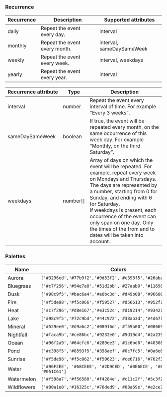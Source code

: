 ### Recurrence

| **Recurrence** | **Description**               | **Supported attributes**  |
| -------------- | ----------------------------- | ------------------------- |
| daily          | Repeat the event every day.   | interval                  |
| monthly        | Repeat the event every month. | interval, sameDaySameWeek |
| weekly         | Repeat the event every week.  | interval, weekdays        |
| yearly         | Repeat the event every year.  | interval                  |

| **Recurrence&nbsp;attribute** | **Type** | **Description**                                                                                                                                                                                                                                                                                                                                                          |
| ----------------------------- | -------- | ------------------------------------------------------------------------------------------------------------------------------------------------------------------------------------------------------------------------------------------------------------------------------------------------------------------------------------------------------------------------ |
| interval                      | number   | Repeat the event every interval of time. For example “Every 3 weeks”.                                                                                                                                                                                                                                                                                                    |
| sameDaySameWeek               | boolean  | If true, the event will be repeated every month, on the same occurrence of this week day. For example “Monthly, on the third Saturday”.                                                                                                                                                                                                                                  |
| weekdays                      | number[] | Array of days on which the event will be repeated. For example, repeat every week on Mondays and Thursdays.<br/>The days are represented by a number, starting from 0 for Sunday, and ending with 6 for Saturday.<br/>If weekdays is present, each occurrence of the event can only span on one day. Only the times of the from and to dates will be taken into account. |

### Palettes

| **Name**    | **Colors**                                                           |
| ----------- | -------------------------------------------------------------------- |
| Aurora      | `['#3296ed','#77b9f2','#9d53f2','#c398f5','#26aba4','#4ed4cd']`      |
| Bluegrass   | `['#c7f296','#94e7a8','#51d2bb','#27aab0','#116985','#053661']`      |
| Dusk        | `['#98c9f5','#bac6a4','#e0bc3d','#d49b08','#966002','#613102']`      |
| Fire        | `['#f5de98','#f5c066','#f59527','#d56613','#952f13','#610514']`      |
| Heat        | `['#c7f296','#d8e167','#e3c52c','#d19214','#934214','#610514']`      |
| Lake        | `['#98c9f5','#72c9bd','#44c972','#38ab3d','#4d6719','#613102']`      |
| Mineral     | `['#529ee0','#d9a6c2','#08916d','#f59b00','#006699','#f0e442']`      |
| Nightfall   | `['#faca9b','#ce86bc','#9232e0','#5d19d4','#2a2396','#053661']`      |
| Ocean       | `['#96f2a9','#64cfc6','#289ee3','#1c6bd0','#40308a','#61054f']`      |
| Pond        | `['#c398f5','#8593f5','#358aef','#0c7fc5','#0a6e67','#0a611b']`      |
| Sunrise     | `['#f5de98','#f5c062','#f59623','#ce6716','#762f3d','#300561']`      |
| Water       | `['#96F2EE', '#68CEEE', '#2D9CED', '#0E6ECE', '#073E92', '#051C61']` |
| Watermelon  | `['#f598a7','#f56580','#f4284e','#c11c2f','#5c3f22','#0a611b']`      |
| Wildflowers | `['#00a1e0','#16325c','#76ded9','#08a69e','#e2ce7d','#e69f00']`      |
